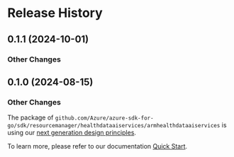 # Release History

## 0.1.1 (2024-10-01)
### Other Changes


## 0.1.0 (2024-08-15)
### Other Changes

The package of `github.com/Azure/azure-sdk-for-go/sdk/resourcemanager/healthdataaiservices/armhealthdataaiservices` is using our [next generation design principles](https://azure.github.io/azure-sdk/general_introduction.html).

To learn more, please refer to our documentation [Quick Start](https://aka.ms/azsdk/go/mgmt).